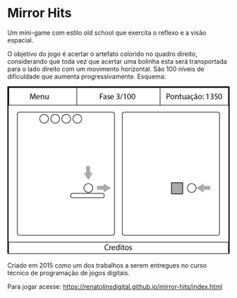 # Mirror Hits

Um mini-game com estilo old school que exercita o reflexo e a visão espacial.

O objetivo do jogo é acertar o artefato colorido no quadro direito, considerando que toda vez que acertar uma bolinha esta será transportada para o lado direito com um movimento horizontal. São 100 níveis de dificuldade que aumenta progressivamente. Esquema:

![Esquema de funcionamento do jogo](schema.png?raw=true "Esquema do Mirror Hits")

Criado em 2015 como um dos trabalhos a serem entregues no curso técnico de programação de jogos digitais.

Para jogar acesse: https://renatolinsdigital.github.io/mirror-hits/index.html


